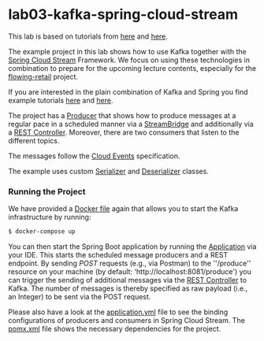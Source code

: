 # lab03-kafka-spring-cloud-stream

This lab is based on tutorials from [here](https://tanzu.vmware.com/developer/guides/spring-cloud-stream-kafka-p1/) and [here](https://github.com/amrutprabhu/kafka-workouts/tree/master/spring-cloud-stream-kafka-communication/src/main/java/com/amrut/prabhu).

The example project in this lab shows how to use Kafka together with the [Spring Cloud Stream](https://spring.io/projects/spring-cloud-stream) Framework. We focus on using these technologies
in combination to prepare for the upcoming lecture contents, especially for the [flowing-retail](https://github.com/berndruecker/flowing-retail) project.

If you are interested in the plain combination of Kafka and Spring you find example tutorials [here](https://medium.com/@aliarslan10/apache-kafka-configuration-in-spring-boot-with-producer-and-consumer-example-621adf2fd78b) and [here](https://github.com/aliarslan10/spring-for-kafka).

The project has a [Producer](/src/main/java/com/example/KafkaProducer.java) that shows how to produce messages at a regular pace in a scheduled manner via a [StreamBridge](https://www.docs4dev.com/javadoc/en/org/springframework/cloud/spring-cloud-stream/3.0.8.RELEASE/org/springframework/cloud/stream/function/StreamBridge.html) 
and additionally via a [REST Controller](/src/main/java/com/example/KafkaRestController.java).
Moreover, there are two consumers that listen to the different topics. 

The messages follow the [Cloud Events](https://cloudevents.io/) specification.

The example uses custom [Serializer](/src/main/java/com/example/dto/converters/MessageSerializer.java) and [Deserializer](/src/main/java/com/example/dto/converters/MessageDeSerializer.java) classes.

### Running the Project

We have provided a [Docker file](/docker-compose.yml) again that allows you to start the Kafka infrastructure by running:
```bash
$ docker-compose up
```

You can then start the Spring Boot application by running the [Application](/src/main/java/com/example/SpringCloudStreamKafkaApplication.java) via your IDE. 
This starts the scheduled message producers and a REST endpoint. By sending *POST* requests (e.g., via Postman) to the ''/produce'' resource
on your machine (by default: 'http://localhost:8081/produce') you can trigger the sending of additional messages via the [REST Controller](/src/main/java/com/example/KafkaRestController.java) to Kafka.
The number of messages is thereby specified as raw payload (i.e., an Integer) to be sent via the POST request.

Please also have a look at the [application.yml](/src/main/resources/application.yml) file to see the binding configurations of
producers and consumers in Spring Cloud Stream. The [pomx.xml](pom.xml) file shows the necessary dependencies for the project.
